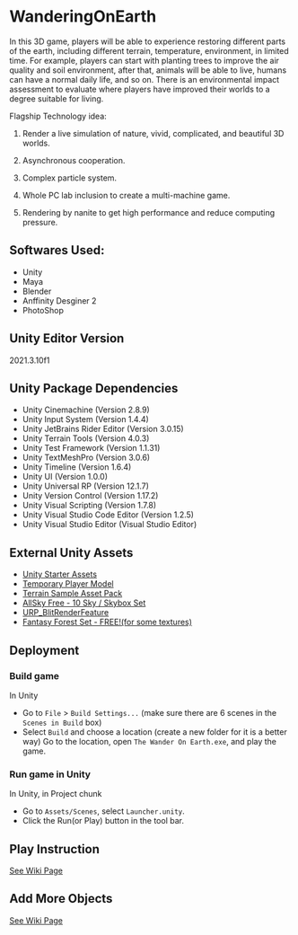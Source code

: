 # WanderingOnEarth


In this 3D game, players will be able to experience restoring different parts of the earth, including different terrain, temperature, environment, in limited time. For example, players can start with planting trees to improve the air quality and soil environment, after that, animals will be able to live, humans can have a normal daily life, and so on. There is an environmental impact assessment to evaluate where players have improved their worlds to a degree suitable for living. 

 

Flagship Technology idea:  

1. Render a live simulation of nature, vivid, complicated, and beautiful 3D worlds.   

2. Asynchronous cooperation. 

3. Complex particle system. 

4. Whole PC lab inclusion to create a multi-machine game. 

5. Rendering by nanite to get high performance and reduce computing pressure. 


## Softwares Used: 
- Unity
- Maya
- Blender
- Anffinity Desginer 2
- PhotoShop
  
  
## Unity Editor Version

2021.3.10f1

## Unity Package Dependencies

- Unity Cinemachine (Version 2.8.9)
- Unity Input System (Version 1.4.4)
- Unity JetBrains Rider Editor (Version 3.0.15)
- Unity Terrain Tools (Version 4.0.3)
- Unity Test Framework (Version 1.1.31)
- Unity TextMeshPro (Version 3.0.6)
- Unity Timeline (Version 1.6.4)
- Unity UI (Version 1.0.0)
- Unity Universal RP (Version 12.1.7)
- Unity Version Control (Version 1.17.2)
- Unity Visual Scripting (Version 1.7.8)
- Unity Visual Studio Code Editor (Version 1.2.5)
- Unity Visual Studio Editor (Visual Studio Editor)

## External Unity Assets
- [Unity Starter Assets](https://assetstore.unity.com/packages/essentials/starter-assets-third-person-character-controller-196526)
- [Temporary Player Model](https://www.bilibili.com/blackboard/activity-HtiRSOn8K9.html)
- [Terrain Sample Asset Pack](https://assetstore.unity.com/packages/3d/environments/landscapes/terrain-sample-asset-pack-145808)
- [AllSky Free - 10 Sky / Skybox Set](https://assetstore.unity.com/packages/2d/textures-materials/sky/allsky-free-10-sky-skybox-set-146014)
- [URP_BlitRenderFeature](https://github.com/Cyanilux/URP_BlitRenderFeature)
- [Fantasy Forest Set - FREE!(for some textures)](https://assetstore.unity.com/packages/3d/environments/fantasy/fantasy-forest-set-free-70568)

## Deployment
### Build game
In Unity
+ Go to `File` > `Build Settings...` 
  (make sure there are 6 scenes in the `Scenes in Build` box)
+ Select `Build` and choose a location (create a new folder for it is a better way)
Go to the location, open `The Wander On Earth.exe`, and play the game.
### Run game in Unity
In Unity, in Project chunk
+ Go to `Assets/Scenes`, select `Launcher.unity`.
+ Click the Run(or Play) button in the tool bar.

## Play Instruction
[See Wiki Page](https://github.com/hanbin-zhang/WanderingOnEarth/wiki/Play-Instruction)

## Add More Objects
[See Wiki Page](https://github.com/hanbin-zhang/WanderingOnEarth/wiki/Expansion)

